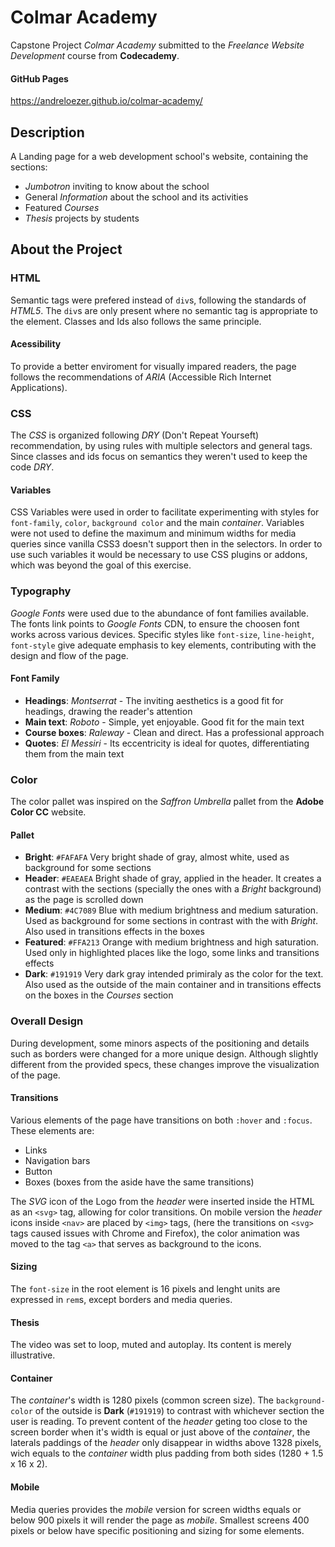 Colmar Academy
==============

Capstone Project *Colmar Academy* submitted to the *Freelance Website Development* course from **Codecademy**.

#### GitHub Pages

https://andreloezer.github.io/colmar-academy/

Description
-----------

A Landing page for a web development school's website, containing the sections:

- *Jumbotron* inviting to know about the school
- General *Information* about the school and its activities
- Featured *Courses*
- *Thesis* projects by students

About the Project
-----------------

### HTML

Semantic tags were prefered instead of `div`s, following the standards of *HTML5*. The `div`s are only present where no semantic tag is appropriate to the element. Classes and Ids also follows the same principle.

#### Acessibility

To provide a better enviroment for visually impared readers, the page follows the recommendations of *ARIA* (Accessible Rich Internet Applications).

### CSS

The *CSS* is organized following *DRY* (Don't Repeat Yourseft) recommendation, by using rules with multiple selectors and general tags. Since classes and ids focus on semantics they weren't used to keep the code *DRY*.

#### Variables

CSS Variables were used in order to facilitate experimenting with styles for `font-family`, `color`, `background color` and the main *container*. Variables were not used to define the maximum and minimum widths for media queries since vanilla CSS3 doesn't support then in the selectors. In order to use such variables it would be necessary to use CSS plugins or addons, which was beyond the goal of this exercise.

### Typography

*Google Fonts* were used due to the abundance of font families available. The fonts link points to *Google Fonts* CDN, to ensure the choosen font works across various devices. Specific styles like `font-size`, `line-height`, `font-style` give adequate emphasis to key elements, contributing with the design and flow of the page.

#### Font Family

- **Headings**:     *Montserrat* - The inviting aesthetics is a good fit for headings, drawing the reader's attention
- **Main text**:    *Roboto* - Simple, yet enjoyable. Good fit for the main text
- **Course boxes**: *Raleway* - Clean and direct. Has a professional approach
- **Quotes**:       *El Messiri* - Its eccentricity is ideal for quotes, differentiating them from the main text

### Color

The color pallet was inspired on the *Saffron Umbrella* pallet from the **Adobe Color CC** website.

#### Pallet

- **Bright**:    `#FAFAFA` Very bright shade of gray, almost white, used as background for some sections
- **Header**:    `#EAEAEA` Bright shade of gray, applied in the header. It creates a contrast with the sections (specially the ones with a *Bright* background) as the page is scrolled down
- **Medium**:    `#4C7089` Blue with medium brightness and medium saturation. Used as background for some sections in contrast with the with *Bright*. Also used in transitions effects in the boxes
- **Featured**:  `#FFA213` Orange with medium brightness and high saturation. Used only in highlighted places like the logo, some links and transitions effects
- **Dark**:      `#191919` Very dark gray intended primiraly as the color for the text. Also used as the outside of the main container and in transitions effects on the boxes in the *Courses* section

### Overall Design

During development, some minors aspects of the positioning and details such as borders were changed for a more unique design. Although slightly different from the provided specs, these changes improve the visualization of the page.

#### Transitions

Various elements of the page have transitions on both `:hover` and `:focus`. These elements are:

- Links
- Navigation bars
- Button
- Boxes (boxes from the aside have the same transitions)

The *SVG* icon of the Logo from the *header* were inserted inside the HTML as an `<svg>` tag, allowing for color transitions.
On mobile version the *header* icons inside `<nav>` are placed by `<img>` tags, (here the transitions on `<svg>` tags caused issues with Chrome and Firefox), the color animation was moved to the tag `<a>` that serves as background to the icons.

#### Sizing

The `font-size` in the root element is 16 pixels and lenght units are expressed in `rem`s, except borders and media queries.

#### Thesis

The video was set to loop, muted and autoplay. Its content is merely illustrative.
 
#### Container

The *container*'s width is 1280 pixels (common screen size). The `background-color` of the outside is **Dark** (`#191919`) to contrast with whichever section the user is reading. To prevent content of the *header* geting too close to the screen border when it's width is equal or just above of the *container*, the laterals paddings of the *header* only disappear in widths above 1328 pixels, wich equals to the *container* width plus padding from both sides (1280 + 1.5 x 16 x 2).

#### Mobile

Media queries provides the *mobile* version for screen widths equals or below 900 pixels it will render the page as *mobile*. Smallest screens 400 pixels or below have specific positioning and sizing for some elements.